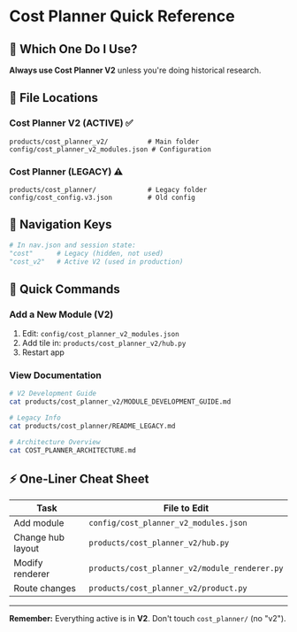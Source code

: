 # Cost Planner Quick Reference

## 🎯 Which One Do I Use?

**Always use Cost Planner V2** unless you're doing historical research.

## 📂 File Locations

### Cost Planner V2 (ACTIVE) ✅
```
products/cost_planner_v2/          # Main folder
config/cost_planner_v2_modules.json # Configuration
```

### Cost Planner (LEGACY) ⚠️
```
products/cost_planner/             # Legacy folder
config/cost_config.v3.json         # Old config
```

## 🔑 Navigation Keys

```python
# In nav.json and session state:
"cost"      # Legacy (hidden, not used)
"cost_v2"   # Active V2 (used in production)
```

## 📝 Quick Commands

### Add a New Module (V2)
1. Edit: `config/cost_planner_v2_modules.json`
2. Add tile in: `products/cost_planner_v2/hub.py`
3. Restart app

### View Documentation
```bash
# V2 Development Guide
cat products/cost_planner_v2/MODULE_DEVELOPMENT_GUIDE.md

# Legacy Info
cat products/cost_planner/README_LEGACY.md

# Architecture Overview
cat COST_PLANNER_ARCHITECTURE.md
```

## ⚡ One-Liner Cheat Sheet

| Task | File to Edit |
|------|-------------|
| Add module | `config/cost_planner_v2_modules.json` |
| Change hub layout | `products/cost_planner_v2/hub.py` |
| Modify renderer | `products/cost_planner_v2/module_renderer.py` |
| Route changes | `products/cost_planner_v2/product.py` |

---

**Remember:** Everything active is in **V2**. Don't touch `cost_planner/` (no "v2").
